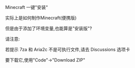 Minecraft 一键"安装"

实际上是如何制作Minecraft(便携版)

但是由于添加了环境变量,也能算是"安装版"?


请注意:

若提示 7za 和 Aria2c 不是可执行文件,请去 Discussions 选项卡

要下载它,使用"Code"->"Download ZIP"
